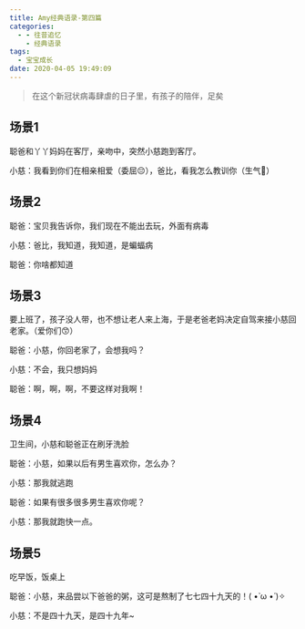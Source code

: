 ```yaml
---
title: Amy经典语录-第四篇
categories:
  - - 往昔追忆
    - 经典语录
tags:
  - 宝宝成长
date: 2020-04-05 19:49:09
---
```


> 在这个新冠状病毒肆虐的日子里，有孩子的陪伴，足矣

## 场景1

聪爸和丫丫妈妈在客厅，亲吻中，突然小慈跑到客厅。

小慈：我看到你们在相亲相爱（委屈😔），爸比，看我怎么教训你（生气🤯）

## 场景2

聪爸：宝贝我告诉你，我们现在不能出去玩，外面有病毒

小慈：爸比，我知道，我知道，是蝙蝠病

聪爸：你啥都知道

## 场景3

要上班了，孩子没人带，也不想让老人来上海，于是老爸老妈决定自驾来接小慈回老家。（爱你们😙）

聪爸：小慈，你回老家了，会想我吗？

小慈：不会，我只想妈妈

聪爸：啊，啊，啊，不要这样对我啊！

## 场景4

卫生间，小慈和聪爸正在刷牙洗脸

聪爸：小慈，如果以后有男生喜欢你，怎么办？

小慈：那我就逃跑

聪爸：如果有很多很多男生喜欢你呢？

小慈：那我就跑快一点。

## 场景5

吃早饭，饭桌上

聪爸：小慈，来品尝以下爸爸的粥，这可是熬制了七七四十九天的！( •̀ ω •́ )✧

小慈：不是四十九天，是四十九年~


